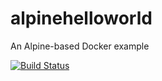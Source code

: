 # alpinehelloworld

An Alpine-based Docker example

[![Build Status](http://89.47.50.34:8080/buildStatus/icon?job=alpinehelloworld2&build=22)](http://89.47.50.34:8080/job/alpinehelloworld2/22/)

